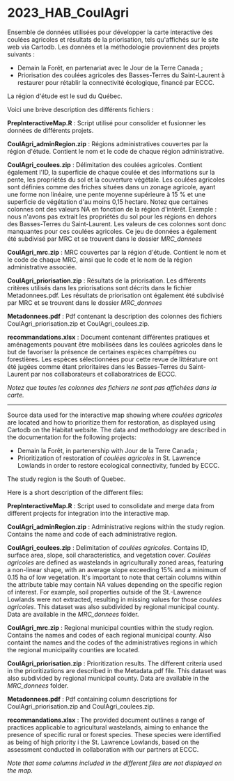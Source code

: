 # 2023_HAB_CoulAgri

Ensemble de données utilisées pour développer la carte interactive des coulées agricoles et résultats de la priorisation, tels qu'affichés sur le site web via Cartodb. Les données et la méthodologie proviennent des projets suivants : 
- Demain la Forêt, en partenariat avec le Jour de la Terre Canada ;
- Priorisation des coulées agricoles des Basses-Terres du Saint-Laurent à restaurer pour rétablir la connectivité écologique, financé par ECCC.

La région d'étude est le sud du Québec.  

Voici une brève description des différents fichiers :

**PrepInteractiveMap.R** : Script utilisé pour consolider et fusionner les données de différents projets.

**CoulAgri_adminRegion.zip** : Régions administratives couvertes par la région d'étude. Contient le nom et le code de chaque région administrative.

**CoulAgri_coulees.zip** : Délimitation des coulées agricoles. Contient également l'ID, la superficie de chaque coulée et des informations sur la pente, les propriétés du sol et la couverture végétale. Les coulées agricoles sont définies comme des friches situées dans un zonage agricole, ayant une forme non linéaire, une pente moyenne supérieure à 15 % et une superficie de végétation d'au moins 0,15 hectare. Notez que certaines colonnes ont des valeurs NA en fonction de la région d'intérêt. Exemple : nous n'avons pas extrait les propriétés du sol pour les régions en dehors des Basses-Terres du Saint-Laurent. Les valeurs de ces colonnes sont donc manquantes pour ces coulées agricoles. Ce jeu de données a également été subdivisé par MRC et se trouvent dans le dossier *MRC_donnees*

**CoulAgri_mrc.zip** : MRC couvertes par la région d'étude. Contient le nom et le code de chaque MRC, ainsi que le code et le nom de la région administrative associée. 

**CoulAgri_priorisation.zip** : Résultats de la priorisation. Les différents critères utilisés dans les priorisations sont décrits dans le fichier Metadonnees.pdf. Les résultats de priorisation ont également été subdivisé par MRC et se trouvent dans le dossier *MRC_donnees*

**Metadonnees.pdf** : Pdf contenant la description des colonnes des fichiers CoulAgri_priorisation.zip et CoulAgri_coulees.zip.  

**recommandations.xlsx** :  Document contenant différentes pratiques et aménagements pouvant être mobilisées dans les coulées agricoles dans le but de favoriser la présence de certaines espèces champêtres ou forestières. Les espèces sélectionnées pour cette revue de littérature ont été jugées comme étant prioritaires dans les Basses-Terres du Saint-Laurent par nos collaborateurs et collaboratrices de ECCC.



*Notez que toutes les colonnes des fichiers ne sont pas affichées dans la carte.*

-----

Source data used for the  interactive map showing where *coulées agricoles* are located and how to prioritize them for restoration, as displayed using Cartodb on the Habitat website. The data and methodology are described in the documentation for the following projects: 
- Demain la Forêt, in partenership with Jour de la Terre Canada ;
- Prioritization of restoration of *coulées agricoles* in St. Lawrence Lowlands in order to restore ecological connectivity, funded by ECCC.

The study region is the South of Quebec.

Here is a short description of the different files:

**PrepInteractiveMap.R** : Script used to consolidate and merge data from different projects for integration into the interactive map.

**CoulAgri_adminRegion.zip** : Administrative regions within the study region. Contains the name and code of each administrative region. 

**CoulAgri_coulees.zip** : Delimitation of *coulées agricoles*. Contains ID, surface area, slope, soil characteristics, and vegetation cover. *Coulées agricoles* are defined as wastelands in agriculturally zoned areas, featuring a non-linear shape, with an average slope exceeding 15% and a minimum of 0.15 ha of low vegetation. It's important to note that certain columns within the attribute table may contain NA values depending on the specific region of interest. For example, soil properties outside of the St.-Lawrence Lowlands were not extracted, resulting in missing values for those *coulées agricoles*. This dataset was also subdivided by regional municipal county. Data are available in the *MRC_donnees* folder. 

**CoulAgri_mrc.zip** : Regional municipal counties within the study region. Contains the names and codes of each regional municipal county. Also containt the names and the codes of the administratives regions in which the regional municipality counties are located. 

**CoulAgri_priorisation.zip** : Prioritization results. The different criteria used in the prioritizations are described in the Metadata.pdf file. This dataset was also subdivided by regional municipal county. Data are available in the *MRC_donnees* folder. 

**Metadonnees.pdf** : Pdf containing column descriptions for CoulAgri_priorisation.zip and CoulAgri_coulees.zip.

**recommandations.xlsx** :  The provided document outlines a range of practices applicable to agricultural wastelands, aiming to enhance the presence of specific rural or forest species. These species were identified as being of high priority  i the St. Lawrence Lowlands, based on the assessment conducted in collaboration with our partners at ECCC.

*Note that some columns included in the different files are not displayed on the map.*
